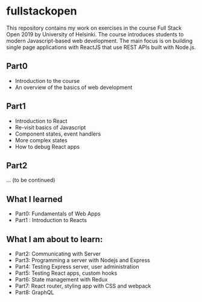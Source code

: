 # fullstackopen
This repository contains my work on exercises in the course Full Stack Open 2019 by University of Helsinki. The course introduces
students to modern Javascript-based web development. The main focus is on building single page applications with ReactJS that use REST APIs built with Node.js.

## Part0
- Introduction to the course
- An overview of the basics of web development

## Part1
- Introduction to React
- Re-visit basics of Javascript
- Component states, event handlers
- More complex states
- How to debug React apps

## Part2
...
(to be continued)

## What I learned
- Part0: Fundamentals of Web Apps
- Part1 : Introduction to Reacts

## What I am about to learn:
- Part2: Communicating with Server
- Part3: Programming a server with Nodejs and Express
- Part4: Testing Express server, user administration
- Part5: Testing React apps, custom hooks
- Part6: State management with Redux
- Part7: React router, styling app with CSS and webpack
- Part8: GraphQL
